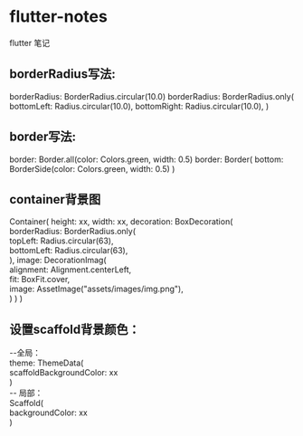 # flutter-notes
flutter 笔记

## borderRadius写法:
  borderRadius: BorderRadius.circular(10.0)
  borderRadius: BorderRadius.only(
    bottomLeft: Radius.circular(10.0),
    bottomRight: Radius.circular(10.0),
  )
## border写法:
  border: Border.all(color: Colors.green, width: 0.5)
  border: Border(
    bottom: BorderSide(color: Colors.green, width: 0.5)
  )
## container背景图
  Container(
  height: xx,
  width: xx,
  decoration: BoxDecoration(  
    borderRadius: BorderRadius.only(  
      topLeft: Radius.circular(63),  
      bottomLeft: Radius.circular(63),  
    ),
    image: DecorationImag(  
      alignment: Alignment.centerLeft,  
      fit: BoxFit.cover,  
      image: AssetImage("assets/images/img.png"),  
    )
  )
)

## 设置scaffold背景颜色：
  --全局：  
    theme: ThemeData(  
    scaffoldBackgroundColor: xx  
    )  
  -- 局部：  
  Scaffold(  
    backgroundColor: xx  
  )
